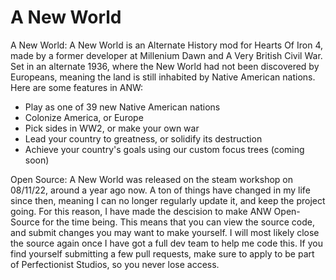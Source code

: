 # A New World
 
 A New World:
  A New World is an Alternate History mod for Hearts Of Iron 4, made by a former developer at Millenium Dawn and A Very British Civil War.
  Set in an alternate 1936, where the New World had not been discovered by Europeans, meaning the land is still inhabited by Native American nations.
  Here are some features in ANW:
   - Play as one of 39 new Native American nations
   - Colonize America, or Europe
   - Pick sides in WW2, or make your own war
   - Lead your country to greatness, or solidify its destruction
   - Achieve your country's goals using our custom focus trees (coming soon)
 
 Open Source:
  A New World was released on the steam workshop on 08/11/22, around a year ago now.
  A ton of things have changed in my life since then, meaning I can no longer regularly update it, and keep the project going.
  For this reason, I have made the descision to make ANW Open-Source for the time being.
  This means that you can view the source code, and submit changes you may want to make yourself.
  I will most likely close the source again once I have got a full dev team to help me code this.
  If you find yourself submitting a few pull requests, make sure to apply to be part of Perfectionist Studios, so you never lose access.
 
 

